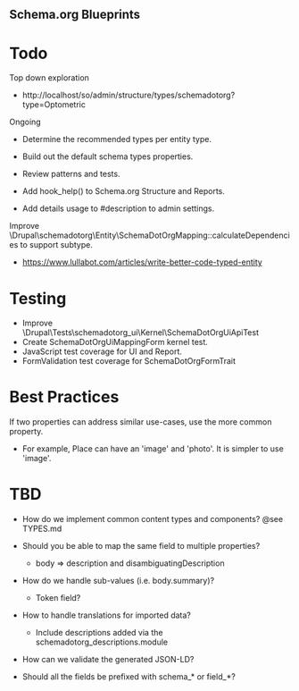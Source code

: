 Schema.org Blueprints
---------------------

# Todo

Top down exploration

- http://localhost/so/admin/structure/types/schemadotorg?type=Optometric

Ongoing
- Determine the recommended types per entity type.
- Build out the default schema types properties.
- Review patterns and tests.

- Add hook_help() to Schema.org Structure and Reports.
- Add details usage to #description to admin settings.

Improve \Drupal\schemadotorg\Entity\SchemaDotOrgMapping::calculateDependencies
to support subtype.

- https://www.lullabot.com/articles/write-better-code-typed-entity

# Testing

- Improve \Drupal\Tests\schemadotorg_ui\Kernel\SchemaDotOrgUiApiTest
- Create SchemaDotOrgUiMappingForm kernel test.
- JavaScript test coverage for UI and Report.
- FormValidation test coverage for SchemaDotOrgFormTrait

# Best Practices

If two properties can address similar use-cases, use the more common property.
- For example, Place can have an 'image' and 'photo'.
  It is simpler to use 'image'.

# TBD

- How do we implement common content types and components? @see TYPES.md

- Should you be able to map the same field to multiple properties?
  - body => description and disambiguatingDescription

- How do we handle sub-values (i.e. body.summary)?
  - Token field?

- How to handle translations for imported data?
  - Include descriptions added via the schemadotorg_descriptions.module

- How can we validate the generated JSON-LD?

- Should all the fields be prefixed with schema_* or field_*?
